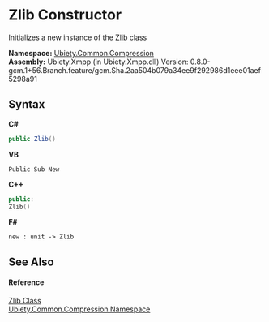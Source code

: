 # Zlib Constructor 
 

Initializes a new instance of the <a href="f2dbcb00-2bbb-fee3-2dda-ea757eaa524d">Zlib</a> class

**Namespace:**&nbsp;<a href="9e89deee-48fa-8493-3d20-86bab8cf8a8a">Ubiety.Common.Compression</a><br />**Assembly:**&nbsp;Ubiety.Xmpp (in Ubiety.Xmpp.dll) Version: 0.8.0-gcm.1+56.Branch.feature/gcm.Sha.2aa504b079a34ee9f292986d1eee01aef5298a91

## Syntax

**C#**<br />
``` C#
public Zlib()
```

**VB**<br />
``` VB
Public Sub New
```

**C++**<br />
``` C++
public:
Zlib()
```

**F#**<br />
``` F#
new : unit -> Zlib
```


## See Also


#### Reference
<a href="f2dbcb00-2bbb-fee3-2dda-ea757eaa524d">Zlib Class</a><br /><a href="9e89deee-48fa-8493-3d20-86bab8cf8a8a">Ubiety.Common.Compression Namespace</a><br />